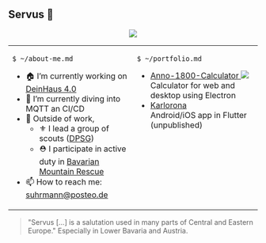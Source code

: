 ## Servus 👋

<p align="center">
  <img src="https://github-readme-stats.vercel.app/api?username=suhrmann&show_icons=true&count_private=true">
</p>

<table style="width: 100%">
  <tr>
    <td style="vertical-align: top; width: 50%;">
      <p><code>$ ~/about-me.md</code></p>
      <ul>
        <li> 🏠 I’m currently working on <a href="https://deinhaus4-0.de/start/">DeinHaus 4.0</a> <br>
        </li>
        <li> 🔭 I’m currently diving into MQTT an CI/CD</li>
        <li> 🧗 Outside of work, 
          <ul>
            <li> ⚜️ I lead a group of scouts (<a href="https://dpsg.de/com/what-we-do.html">DPSG</a>)
            <li> ⛑️ I participate in active duty in <a href="https://www.bergwacht-bayern.de">Bavarian Mountain Rescue</a>
          </ul>
        </li>
        <li> 📫 How to reach me: <a href="mailto:suhrmann@posteo.de">suhrmann@posteo.de</a> </li>
      </ul>
    </td>
    <td style="width: 50%; vertical-align: top;">
      <p><code>$ ~/portfolio.md</code></p>
      <ul>
        <li> <a href="https://github.com/suhrmann/Anno-1800-Calculator">Anno-1800-Calculator <img src="https://img.shields.io/github/downloads/Vadammt/Anno-1800-Calculator/total.svg?style=flat" /></a> <br>
        Calculator for web and desktop using Electron </li>
        <li> <a href="https://github.com/suhrmann/Karlorona">Karlorona</a> <br>
        Android/iOS app in Flutter (unpublished) </li>
      </ul>
    </td>
  </tr>
</table>

> "Servus [...] is a salutation used in many parts of Central and Eastern Europe." Especially in Lower Bavaria and Austria.

<!--
**suhrmann/suhrmann** is a ✨ _special_ ✨ repository because its `README.md` (this file) appears on your GitHub profile.

Here are some ideas to get you started:

- 🔭 I’m currently working on ...
- 🌱 I’m currently learning ...
- 👯 I’m looking to collaborate on ...
- 🤔 I’m looking for help with ...
- 💬 Ask me about ...
- 📫 How to reach me: ...
- 😄 Pronouns: ...
- ⚡ Fun fact: ...
-->
